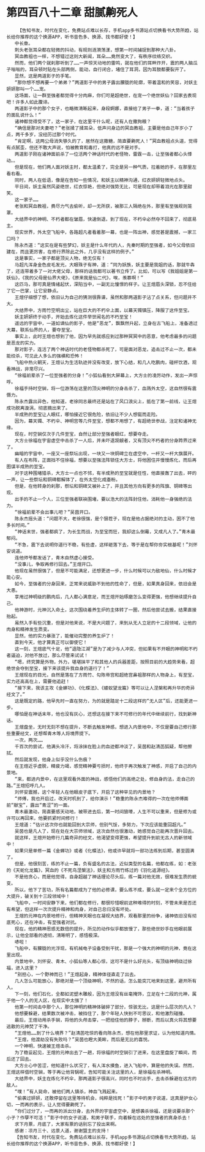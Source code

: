 # 第四百八十二章 甜腻齁死人
        【告知书友，时代在变化，免费站点难以长存，手机app多书源站点切换看书大势所趋，站长给你推荐的这个换源APP，听书音色多、换源、找书都好使！】
       中长章。
       刺头老张耳朵都在轻微的抖动，有规则涟漪荡漾，想第一时间捕捉到那种大八卦。
       冥血教祖也一样，不想错过这则大新闻，耳朵……竟然变大了，有秩序纹络交织。
       然而，他们两个就刹那听到了……一声惊天动地的雷鸣，就在他们的耳畔炸开，震的两人脑瓜子嗡嗡的，耳朵顿时贴在头部两侧，能动，自行闭合，堵住了耳洞，因为耳鼓都要裂开了。
       显然，这是两道影子的手笔。
       “那你想不想再要一个弟弟？”两道影子中的男子露出朦胧的轮廓，带着温和的笑容，对妖主妍妍那叫一个……宠。
       这场面，让一群至强者都觉得十分肉麻，你们可是超绝世，在宠一个绝世妖仙？回家去表现吧！许多人如此腹诽。
       两道影子中的那个女子，也略微清晰起来，身段婀娜，直接给了男子一拳，道：“当着孩子的面乱说什么！”
       诸神都觉得受不了，这一家子，在这里干什么呢，还有人在撒狗粮？
       “确信是那对夫妻吧？”老张揉了揉耳朵，低声问身边的冥血教祖，主要是他自己年岁小了点，两千多岁，没经历过那个时代。
       “肯定啊，这两公母消失够久的了，居然在这撒糖，简直要齁死人！”冥血教祖点头道，觉得有点腻歪，但还不敢大声说，怕被教育和毒打，他真的远不是对手。
       两道影子刚在诸神面前杀了一位活两个神话时代的老怪物，雷霆一击，让至强者都心头悸动。。
       但是现在，他们两人面对妖主时，都太温柔了，完全是另一种气质，拉着她的手，在那里左看右看。
       同时，两人在低语，像是在告知一些情况，和妖主以精神沟通，红衣妍妍轻微地点头。
       平日间，妖主虽然风姿绝世，红衣惊艳，但绝对强势无比，可是现在却带着泪光在那里甜笑。
       这一家子……
       老张和冥血教祖，费尽力气去偷听，却一无所获，被那三人隔绝在外，那里有至强规则笼罩。
       大结界中的神明、不朽者都在皱眉，快速倒退，到了现在，不朽伞必然夺不回来了，彻底易主。
       现实世界，外太空飞船中，各路超凡者看着那一幕，也是一阵出神，感觉甚是震撼，一家三口吗？
       陈永杰道：“这实在是有些梦幻，妖主是什么年代的人，先秦时期的至强者，如今父母依旧建在，而且更厉害，在修行界除此之外，几乎没有这样的例子。”
       这是事实，一家子都是顶尖人物，绝无仅有！
       马超凡浑身金色皮毛发光，大眼珠子有神，道：“同为妖族，妖主要是我姐的话，那就牛犇了，还连带着多了一对大佬父母，那样的话我都可以著书立传了。比如，可以写《我姐姐是第一妖仙》，《我的父母是仙界大佬》，《原来我是仙二代》，唉，羡慕啊！”
       这匹马，那可真是情绪起伏，深陷当中，一副无比憧憬的样子。让王煊眉头深锁，忍不住给了它一巴掌，让它安静点。
       王煊仔细想了想，依旧认为自己的猜测很靠谱，虽然和那两道影子沾了点关系，但问题并不大。
       大结界中，方雨竹空明出尘，站在巨大的不朽伞上面，以幕天镯镇压，降服了这件至宝。
       妖主妍妍终于动手，开始去炼化这件举世闻名的不朽至宝！
       遥远的宇宙中，一道如谪仙的影子，他是“恶龙”，飘飘然升起，立身在古飞船上，准备透过大幕，联系仙界的人，要夺至宝。
       事实上，此时王煊也想到了他，因为早先就感应到过那种冥冥中的恶意，他考虑最多的问题是恶龙的实力。
       那对影子，连活了两个神话时代的老怪物都杀死了，可是面对恶龙，追击过不止一次，都未能绞杀，可见此人多么的强横和恐怖！
       飞船中热火朝天，王煊认为生活轨迹并没有改变，放下心结，和几人吃鹏肉，碰杯饮酒，观看神战，非常尽兴。
       “徐福前辈杀了一位至强者的分身！”小狐仙看到大屏幕上，大方士的凌厉动作，发出一声惊呼。
       徐福手持时空锏，将一位游荡在这里的顶尖神明的分身击杀了，血溅外太空，这自然很有震慑力。
       陈永杰露出异色，他知道，老徐同志最终还是站在了风口浪尖上，抵在了第一前线，让王煊成功脱离漩涡，彻底摘出来了。
       半成熟的至宝让人眼红，哪怕接近它很危险，依旧让不少人想铤而走险。
       因为，幕天镯、不朽伞、神明宫等几件至宝，想都不用想了，有超绝世参战，注定和诸神无缘。
       现在，时空锏仅次于几件至宝，自然让部分至强者眼红，想要夺走。
       大方士徐福在宇宙虚空中击杀了一人后，并未吓退觊觎者，又有顶尖不朽者的分身跨界过来了。
       幽暗的宇宙中，一座又一座祭坛出现，一块又一块铜碑立在虚空中，一杆又一杆大旗展开。
       有人在布阵，正面挡不住徐福，想要以至强法阵锁住大方士，将他困住并慢慢炼化，而后再图谋半成熟的至宝。
       对于这种围堵猎杀，大方士一点也不怵，有半成熟的至宝就是任性，他直接轰了出去，砰的一声，让一些祭坛和铜碑都解体了，在外太空化成齑粉。
       但是，在他转身的刹那，祭坛和铜碑又被补上了，并且其他方向有更多的阵旗、铜碑等出现。
       出手的不止一个人，三位至强者联袂围堵，要以浩大的法阵封住他，消耗他一身强绝的法力。
       “徐福前辈不会出事儿吧？”吴茵开口。
       陈永杰摇头道：“问题不大，老徐很强，是个狠茬子，现在是他占据绝对的主动，困不了他多长时间。”
       “神话末世，强者都疯了，为长生而战，为至宝而狂，我却这么倒霉，又成凡人了。”青木最郁闷。
       “不急，震下去说明你道行不稳，有些虚，这样砸落下去，等于是在帮你夯实根基呢！”刘怀安说道。
       连他师爷都发话了，青木自然虚心接受。
       “没事儿，争取再修行回去。”王煊开口。
       他现在虽然很强了，但是不可能满足，还想更进一步，什么时候可以力敌地仙，什么时候才能心安。
       如今，至强者的分身回来，正常来说威胁不到他的性命了，但是，如果真身回来，依旧会是大患。
       享用过神明级的鹏肉后，几人都心满意足，而王煊开始琢磨怎么变得更强，他想继续提升自己。
       他神游时，元神沉入命土，这次围绕着养生炉的主体转了一圈，然后他尝试去搬，结果直接抬起。
       虽然入手有些沉重，但是对他来说，不是大问题了，来到从无人立足的十二段领域，让他的肉身和精神发生质变。
       显然，他的实力暴涨了，能催动完整的养生炉了！
       直到今天，他才算真正可以御使它！
       这一刻，王煊底气十足，他“退隐江湖”是为了减少与人冲突，但如果有不开眼的神明和不朽者逼迫，对他不放过，那么尽管来试试！
       “嗯，终究算是外物，外力，堪堪抹平了和其他人的兵器差距，按照目前的大趋势来看，超绝世会夺到至宝，接下来该提升我自身的道行了！”
       王煊现在的目光，自然是落在了方雨竹、勾陈帝宫和超绝宫鼻祖那样的人物身上，有至宝，实力还高高在上，需要他追赶！
       “接下来，我该主攻《金蝉功》、《化蝶法》、《蝼蚁望龙篇》等可以让人涅槃和再升华的奇异经文了。”
       这是既定的路，他早先时一直在努力，为的就是踏足十二段这样的“无人区”后，还能更进一步。
       哪怕是在神话末年，他也没有灰心，还想这在接下来不可修行的年代中继续前行，找到新神话。
       王煊盘坐，无时无刻不想在提升，不断去触发神感，想进入内景地中，不仅是要自己修行那些重要经文，还想帮青木等人将境界提下。
       一次，两次……
       千百次的尝试，他满头冷汗，将涂抹在脸上的血迹都冲淡了，吴茵和赵清菡狐疑，帮他擦拭。
       然后就发现，他身上似乎没什么伤痕？
       在王煊近乎虚脱，精疲力竭，感觉精神要亏损时，他终于再次触发了神感，开启了自己的内景地。
       “来，都进内景中，在这里观看外面的神战，感悟他们的高绝之处，修自身的法，走自己的路。”王煊招呼几人。
       刘怀安震撼，这个年轻人在他眼皮子底下，开启了这种罕见的内景地？
       “师傅，我也开启过，改天时机到了，给你演示！”稳重的陈永杰难得的一次在他师傅面前“献宝”，露出“青涩”的一面。
       青木最激动，简直要感天动地，被带进去后，第一时间狼嚎，人生不可以重来，但是修为或许可以再回来，他要抓紧时间修行！
       王煊道：“估计这次你也就能回到大宗师，但别气馁，多努力，下次应该能重回超凡。”
       吴茵也是凡人了，现在处在大宗师领域，这次自然也很激动，她感觉自己能再次晋升回去。
       就这样，王煊开始修行几篇奇异的经文，他渴望变得更强，希望提升到前无古人的新领域中！
       如果只是单修一篇《金蝉功》或者《化蝶法》，他或许早就将一部功法练到后期，甚至圆满了。
       但是，他很刻苦，练的不止一篇，负有盛名的古法，近似类型的名篇，他都在练，如：老张的《天蛇化龙篇》，冥血的《不死鸟涅槃法》，妖主和方雨竹练过的《羽化返源经》。
       不是他贪心，而是他觉得，自身超越了神话理论尽头后，练一篇对他无效，很难发生质的蜕变。
       所以，他下了苦功，所有名篇都成为了他的必修课，要么练不成，要么就一定来个全方位的大提升，破关到十三段领域中！
       飞船中，一时间安静下来，他们都在修行，都很珍惜眼前这种难得的时刻，不管未来是否还有希望，但这样一次次提升精神和肉身，对自己总归没有坏处。
       王煊的元神在内景地修行，但精神天眼也在凝视大结界，观看那里的纷争，诸神依旧没有彻底死心，还在冲击，有至强者对抗。
       现在，他的精神思感无数倍的提升，所见的动作似乎都放慢了，那些绝世妙手在他眼前展示，让他全部看的透彻，清晰明了，感悟极深。
       哧啦！
       飞船中，有朦胧的光浮现，有机械电子设备受到干扰，那是一个强大的神明的元神，竟在这里出现。
       内景地中，刘怀安、青木、小狐仙等人都心惊，这可不是什么好兆头，有顶级神明绕过徐福，进入这里？
       “别担心，一个野神而已！”王煊起身，精神体径直走了出去。
       几人怎么可能放心，那绝对是一个顶级神明，不然的话，怎么能突兀地来到这里，避开所有人。
       下一刻，他们石化，全都如泥塑木雕般，因为王煊没有丝毫掩饰，立足在十二段的元神，属于他一个人的无人区，在现实中太强了！
       他第一时间击中那个人，那位神明的精神体破碎了部分，惊骇无比，这是什么层次的凡人？
       他想要躲避，结果数次被冲击，被挡住了，那个年轻人快到不可思议，和他激烈碰撞。
       最后，王煊动用杀手锏，将他的头颅击穿，一把扭住他的脖子，掰断，而后以真火将其想要逃散的元神焚了干净。
       “王煊他……到了什么境界？”赵清菡吃惊的看向陈永杰，想在他那里求证，认为他知道内情。
       “王煊，他渡劫没有失败吗？”吴茵也瞪大美眸，而后是无比的喜悦。
       一个神明，快速被王煊击杀。
       为了稳妥起见，王煊的元神出去了一趟，将徐福的时空锏引了进来，在这里盘旋了瞬间，而后还了回去。
       大方士心中苦涩，他知道什么状况了，有人浑水摸鱼，进入飞船中，算是他的失误。然而，王煊这样借时空锏，等于再让他背锅呢，告知可能关注这里的人，是徐福在杀神明。
       大结界中，妖主在炼化不朽伞，那两道影子很高兴，同时也不时出手，去击杀躲避在远方的敌人。
       “噗！”有人毙命，被他们两人镇杀，神血飞溅起来。
       “偷袭过妍妍，还敢停留在这里等待机会，纯粹是找死！”影子中的男子说道，这真是护女心切，一而再的表示，让人觉得要齁死了。
       “你们过分了，一而再的派出分身，去外界的宇宙虚空中，是想袭杀徐福，还是说要杀那个小子？作孽不可活！”影子中的女子说道，和男子联手，向着躲在远处的至强者的真身杀去！
       求下月票，月底了，大家有票的话别忘了投出来啊。
       感谢：凉月三十、远景人道，谢谢盟主的支持！
       【告知书友，时代在变化，免费站点难以长存，手机app多书源站点切换看书大势所趋，站长给你推荐的这个换源APP，听书音色多、换源、找书都好使！】